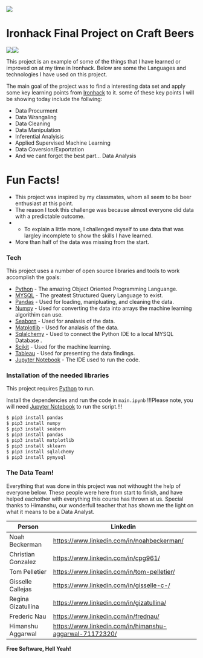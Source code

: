 [![](https://lh3.googleusercontent.com/u7MLTOImlXiCxztNKqWIyZnJc_jXfB_PWDhxIADk3ivr1tCWxwaQFRe-mZuHv4h8_Su4Fg=s85)](https://www.ironhack.com)
# Ironhack Final Project on Craft Beers


[![](https://www.python.org/static/community_logos/python-powered-w-100x40.png)](https://www.python.org/psf-landing/)[![](https://www.mysql.com/common/logos/includes-mysql-125x64.png)](https://www.mysql.com)


This project is an example of some of the things that I have learned or improved on at my time in Ironhack. Below are some the Languages and technologies I have used on this project.




The main goal of the project was to find a interesting data set and apply some key learning points from [Ironhack] to it. some of these key points I will be showing today include the follwing:
 * Data Procurment
 * Data Wrangaling
 * Data Cleaning
 * Data Manipulation
 * Inferential Analyisis
 * Applied Supervised Machine Learning
 * Data Coversion/Exportation
 * And we cant forget the best part... Data Analysis
# Fun Facts!

  - This project was inspired by my classmates, whom all seem to be beer enthusiast at this point.
  - The reason I took this challenge was because almost everyone did data with a predictable outcome. 
  - - To explain a little more, I challenged myself to use data that was largley incomplete to show the skills I have learned.
  - More than half of the data was missing from the start.

### Tech

This project uses a number of open source libraries and tools to work accomplish the goals:

* [Python] - The amazing Object Oriented Programming Languange.
* [MYSQL] - The greatest Structured Query Language to exist. 
* [Pandas] - Used for loading, manipluating, and cleaning the data.
* [Numpy] - Used for converting the data into arrays the machine learning algorithim can use.
* [Seaborn] - Used for analasis of the data.
* [Matplotlib] - Used for analasis of the data.
* [Sqlalchemy] - Used to connect the Python IDE to a local MYSQL Database .
* [Scikit] - Used for the machine learning.
* [Tableau] - Used for presenting the data findings.
* [Jupyter Notebook] - The IDE used to run the code.



### Installation of the needed libraries

This project requires [Python] to run.

Install the dependencies and run the code in `main.ipynb`
!!!Please note, you will need [Jupyter Notebook] to run the script.!!!

```sh
$ pip3 install pandas
$ pip3 install numpy
$ pip3 install seaborn
$ pip3 install pandas
$ pip3 install matplotlib
$ pip3 install sklearn
$ pip3 install sqlalchemy
$ pip3 install pymysql
```

### The Data Team!

Everything that was done in this project was not withought the help of everyone below. These people were here from start to finish, and have helped eachother with everything this course has thrown at us. Special thanks to Himanshu, our wonderfull teacher that has shown me the light on what it means to be a Data Analyst.

| Person | Linkedin |
| ------ | ------ |
| Noah Beckerman | https://www.linkedin.com/in/noahbeckerman/ |
| Christian Gonzalez | https://www.linkedin.com/in/cpg961/ |
| Tom Pelletier | https://www.linkedin.com/in/tom-pelletier/ |
| Gisselle Callejas | https://www.linkedin.com/in/gisselle-c-/ |
| Regina Gizatullina | https://www.linkedin.com/in/gizatullina/ |
| Frederic Nau | https://www.linkedin.com/in/frednau/ |
| Himanshu Aggarwal | https://www.linkedin.com/in/himanshu-aggarwal-71172320/ |


**Free Software, Hell Yeah!**

[//]: # (These are reference links used in the body of this note and get stripped out when the markdown processor does its job. There is no need to format nicely because it shouldn't be seen. Thanks SO - http://stackoverflow.com/questions/4823468/store-comments-in-markdown-syntax)


   [MYSQL]: <https://www.mysql.com/>
   [Python]: <https://www.python.org/>
   [Pandas]: <https://pandas.pydata.org/>
   [Numpy]: <https://www.numpy.org/>
   [Seaborn]: <https://seaborn.pydata.org/>
   [Matplotlib]: <https://matplotlib.org/>
   [Sqlalchemy]: <https://www.sqlalchemy.org/>
   [Scikit]: <https://scikit-learn.org/stable/>
   [Tableau]: <https://www.tableau.com/>
   [Jupyter Notebook]: <https://jupyter.org/>
   [Ironhack]: <https://www.ironhack.com/en>


